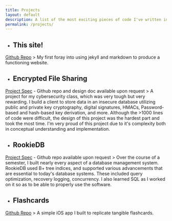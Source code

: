 ```yaml
---
title: Projects
layout: default
description: A list of the most exciting pieces of code I've written in the past two years.
permalink: /projects/
---
```

- ## This site!
[Github Repo](https://github.com/ekandell/ekandell.github.io)
    > My first foray into using jekyll and markdown to produce a functioning website.

- ## Encrypted File Sharing
[Project Spec](https://fa22.cs161.org/proj2/) \- Github repo and design doc available upon request
    > A project for my cybersecurity class, which was very tough but very rewarding. I build a client to store data in an insecure database utilizing public and private key cryptography, digital signatures, HMACs, Password-based and hash-based key derivation, and more. Although the \>1000 lines of code were difficult, the design of this project was the hardest part and took the most time. I'm very proud of this project due to it's complexity both in conceptual understanding and implementation.

- ## RookieDB
[Project Spec](https://fa22.cs161.org/proj2/) \- Github repo available upon request
    > Over the course of a semester, I built nearly every aspect of a database management system. RookieDB used B+ tree indices, and supported various advancements that are essential to today's database systems. These included query optimization, recovery logging, concurrency. I also learned SQL as I worked on it so as to be able to properly use the software.

- ## Flashcards
[Github Repo](https://github.com/ekandell/flashcards)
    > A simple iOS app I built to replicate tangible flashcards.
